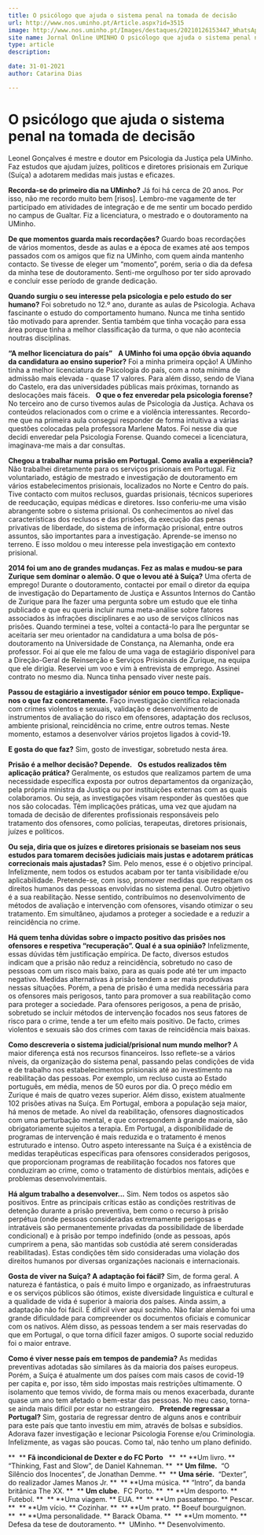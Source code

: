 ```yaml
---
title: O psicólogo que ajuda o sistema penal na tomada de decisão
url: http://www.nos.uminho.pt/Article.aspx?id=3515
image: http://www.nos.uminho.pt/Images/destaques/20210126153447_WhatsAppImage20210126at153327.jpg
site name: Jornal Online UMINHO O psicólogo que ajuda o sistema penal na tomada de decisão
type: article
description: 

date: 31-01-2021
author: Catarina Dias

---
```

# O psicólogo que ajuda o sistema penal na tomada de decisão


  

Leonel Gonçalves é mestre e doutor em Psicologia da Justiça pela UMinho. Faz estudos que ajudam juízes, políticos e diretores prisionais em Zurique (Suíça) a adotarem medidas mais justas e eficazes.

**Recorda-se do primeiro dia na UMinho?** 
Já foi há cerca de 20 anos. Por isso, não me recordo muito bem [risos]. Lembro-me vagamente de ter participado em atividades de integração e de me sentir um bocado perdido no campus de Gualtar. Fiz a licenciatura, o mestrado e o doutoramento na UMinho.

**De que momentos guarda mais recordações?** 
Guardo boas recordações de vários momentos, desde as aulas e a época de exames até aos tempos passados com os amigos que fiz na UMinho, com quem ainda mantenho contacto. Se tivesse de eleger um “momento”, porém, seria o dia da defesa da minha tese de doutoramento. Senti-me orgulhoso por ter sido aprovado e concluir esse período de grande dedicação.

**Quando surgiu o seu interesse pela psicologia e pelo estudo do ser humano?** 
Foi sobretudo no 12.º ano, durante as aulas de Psicologia. Achava fascinante o estudo do comportamento humano. Nunca me tinha sentido tão motivado para aprender. Sentia também que tinha vocação para essa área porque tinha a melhor classificação da turma, o que não acontecia noutras disciplinas.

**“A melhor licenciatura do país”** 
 
**A UMinho foi uma opção óbvia aquando da candidatura ao ensino superior?** 
Foi a minha primeira opção! A UMinho tinha a melhor licenciatura de Psicologia do país, com a nota mínima de admissão mais elevada - quase 17 valores. Para além disso, sendo de Viana do Castelo, era das universidades públicas mais próximas, tornando as deslocações mais fáceis.
 
**O que o fez enveredar pela psicologia forense?** 
No terceiro ano de curso tivemos aulas de Psicologia da Justiça. Achava os conteúdos relacionados com o crime e a violência interessantes. Recordo-me que na primeira aula consegui responder de forma intuitiva a várias questões colocadas pela professora Marlene Matos. Foi nesse dia que decidi enveredar pela Psicologia Forense. Quando comecei a licenciatura, imaginava-me mais a dar consultas.

**Chegou a trabalhar numa prisão em Portugal. Como avalia a experiência?** 
Não trabalhei diretamente para os serviços prisionais em Portugal. Fiz voluntariado, estágio de mestrado e investigação de doutoramento em vários estabelecimentos prisionais, localizados no Norte e Centro do país. Tive contacto com muitos reclusos, guardas prisionais, técnicos superiores de reeducação, equipas médicas e diretores. Isso conferiu-me uma visão abrangente sobre o sistema prisional. Os conhecimentos ao nível das características dos reclusos e das prisões, da execução das penas privativas de liberdade, do sistema de informação prisional, entre outros assuntos, são importantes para a investigação. Aprende-se imenso no terreno. E isso moldou o meu interesse pela investigação em contexto prisional.

**2014 foi um ano de grandes mudanças. Fez as malas e mudou-se para Zurique sem dominar o alemão. O que o levou até à Suíça?** 
Uma oferta de emprego! Durante o doutoramento, contactei por email o diretor da equipa de investigação do Departamento de Justiça e Assuntos Internos do Cantão de Zurique para lhe fazer uma pergunta sobre um estudo que ele tinha publicado e que eu queria incluir numa meta-análise sobre fatores associados às infrações disciplinares e ao uso de serviços clínicos nas prisões. Quando terminei a tese, voltei a contactá-lo para lhe perguntar se aceitaria ser meu orientador na candidatura a uma bolsa de pós-doutoramento na Universidade de Constança, na Alemanha, onde era professor. Foi aí que ele me falou de uma vaga de estagiário disponível para a Direção-Geral de Reinserção e Serviços Prisionais de Zurique, na equipa que ele dirigia. Reservei um voo e vim à entrevista de emprego. Assinei contrato no mesmo dia. Nunca tinha pensado viver neste país.

**Passou de estagiário a investigador sénior em pouco tempo. Explique-nos o que faz concretamente.** 
Faço investigação científica relacionada com crimes violentos e sexuais, validação e desenvolvimento de instrumentos de avaliação do risco em ofensores, adaptação dos reclusos, ambiente prisional, reincidência no crime, entre outros temas. Neste momento, estamos a desenvolver vários projetos ligados à covid-19.

**E gosta do que faz?** 
Sim, gosto de investigar, sobretudo nesta área.
 

**Prisão é a melhor decisão? Depende.** 
 
**Os estudos realizados têm aplicação prática?** 
Geralmente, os estudos que realizamos partem de uma necessidade específica exposta por outros departamentos da organização, pela própria ministra da Justiça ou por instituições externas com as quais colaboramos. Ou seja, as investigações visam responder às questões que nos são colocadas. Têm implicações práticas, uma vez que ajudam na tomada de decisão de diferentes profissionais responsáveis pelo tratamento dos ofensores, como polícias, terapeutas, diretores prisionais, juízes e políticos.

**Ou seja, diria que os juízes e diretores prisionais se baseiam nos seus estudos para tomarem decisões judiciais mais justas e adotarem práticas correcionais mais ajustadas?** 
Sim. Pelo menos, esse é o objetivo principal. Infelizmente, nem todos os estudos acabam por ter tanta visibilidade e/ou aplicabilidade. Pretende-se, com isso, promover medidas que respeitam os direitos humanos das pessoas envolvidas no sistema penal. Outro objetivo é a sua reabilitação. Nesse sentido, contribuímos no desenvolvimento de métodos de avaliação e intervenção com ofensores, visando otimizar o seu tratamento. Em simultâneo, ajudamos a proteger a sociedade e a reduzir a reincidência no crime.

**Há quem tenha dúvidas sobre o impacto positivo das prisões nos ofensores e respetiva “recuperação”. Qual é a sua opinião?** 
Infelizmente, essas dúvidas têm justificação empírica. De facto, diversos estudos indicam que a prisão não reduz a reincidência, sobretudo no caso de pessoas com um risco mais baixo, para as quais pode até ter um impacto negativo. Medidas alternativas à prisão tendem a ser mais produtivas nessas situações. Porém, a pena de prisão é uma medida necessária para os ofensores mais perigosos, tanto para promover a sua reabilitação como para proteger a sociedade. Para ofensores perigosos, a pena de prisão, sobretudo se incluir métodos de intervenção focados nos seus fatores de risco para o crime, tende a ter um efeito mais positivo. De facto, crimes violentos e sexuais são dos crimes com taxas de reincidência mais baixas.

**Como descreveria o sistema judicial/prisional num mundo melhor?** 
A maior diferença está nos recursos financeiros. Isso reflete-se a vários níveis, da organização do sistema penal, passando pelas condições de vida e de trabalho nos estabelecimentos prisionais até ao investimento na reabilitação das pessoas. Por exemplo, um recluso custa ao Estado português, em média, menos de 50 euros por dia. O preço médio em Zurique é mais de quatro vezes superior. Além disso, existem atualmente 102 prisões ativas na Suíça. Em Portugal, embora a população seja maior, há menos de metade. Ao nível da reabilitação, ofensores diagnosticados com uma perturbação mental, e que correspondem à grande maioria, são obrigatoriamente sujeitos a terapia. Em Portugal, a disponibilidade de programas de intervenção é mais reduzida e o tratamento é menos estruturado e intenso. Outro aspeto interessante na Suíça é a existência de medidas terapêuticas específicas para ofensores considerados perigosos, que proporcionam programas de reabilitação focados nos fatores que conduziram ao crime, como o tratamento de distúrbios mentais, adições e problemas desenvolvimentais.

**Há algum trabalho a desenvolver...** 
Sim. Nem todos os aspetos são positivos. Entre as principais críticas estão as condições restritivas de detenção durante a prisão preventiva, bem como o recurso à prisão perpétua (onde pessoas consideradas extremamente perigosas e intratáveis são permanentemente privadas da possibilidade de liberdade condicional) e à prisão por tempo indefinido (onde as pessoas, após cumprirem a pena, são mantidas sob custódia até serem consideradas reabilitadas). Estas condições têm sido consideradas uma violação dos direitos humanos por diversas organizações nacionais e internacionais.

**Gosta de viver na Suíça? A adaptação foi fácil?** 
Sim, de forma geral. A natureza é fantástica, o país é muito limpo e organizado, as infraestruturas e os serviços públicos são ótimos, existe diversidade linguística e cultural e a qualidade de vida é superior à maioria dos países. Ainda assim, a adaptação não foi fácil. É difícil viver aqui sozinho. Não falar alemão foi uma grande dificuldade para compreender os documentos oficiais e comunicar com os nativos. Além disso, as pessoas tendem a ser mais reservadas do que em Portugal, o que torna difícil fazer amigos. O suporte social reduzido foi o maior entrave.

**Como é viver nesse país em tempos de pandemia?** 
As medidas preventivas adotadas são similares às da maioria dos países europeus. Porém, a Suíça é atualmente um dos países com mais casos de covid-19 per capita e, por isso, têm sido impostas mais restrições ultimamente. O isolamento que temos vivido, de forma mais ou menos exacerbada, durante quase um ano tem afetado o bem-estar das pessoas. No meu caso, torna-se ainda mais difícil por estar no estrangeiro.
 
**Pretende regressar a Portugal?** 
Sim, gostaria de regressar dentro de alguns anos e contribuir para este país que tanto investiu em mim, através de bolsas e subsídios. Adorava fazer investigação e lecionar Psicologia Forense e/ou Criminologia. Infelizmente, as vagas são poucas. Como tal, não tenho um plano definido.

**  ** **Fã incondicional de Dexter e do FC Porto** 
 
**  ** **Um livro. ** “Thinking, Fast and Slow”, de Daniel Kahneman.
**  ** **Um filme.**  “O Silêncio dos Inocentes”, de Jonathan Demme.
**  ** **Uma série.**  “Dexter”, do realizador James Manos Jr.
**  ** **Uma música. ** “Intro”, da banda britânica The XX.
**  ** **Um clube.**  FC Porto.
**  ** **Um desporto. ** Futebol.
**  ** **Uma viagem. ** EUA.
**  ** **Um passatempo. ** Pescar.
**  ** **Um vício. ** Cozinhar.
**  ** **Um prato. ** Boeuf bourguignon.
**  ** **Uma personalidade. ** Barack Obama.
**  ** **Um momento. ** Defesa da tese de doutoramento.
**  UMinho. ** Desenvolvimento.
 

